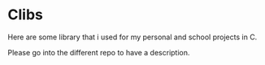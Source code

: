 # Clibs

Here are some library that i used for my personal and school projects in C.

Please go into the different repo to have a description.